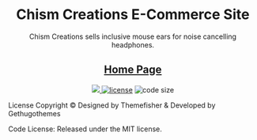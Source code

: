 <h1 align=center>Chism Creations E-Commerce Site</h1> 
<p align=center>Chism Creations sells inclusive mouse ears for noise cancelling headphones.</p>
<h2 align="center"><a target="_blank" href="https://chismcreations.com/" rel="nofollow">Home Page</a> </h2>



<p align=center>
  <a href="https://github.com/gohugoio/hugo/releases/tag/v0.64.0" alt="Contributors">
    <img src="https://img.shields.io/static/v1?label=min-HUGO-version&message=0.64.0&color=f00&logo=hugo" />
  </a>

  <a href="https://github.com/themefisher/hargo-hugo/blob/master/LICENSE">
    <img src="https://img.shields.io/github/license/themefisher/hargo-hugo" alt="license"></a>

  <img src="https://img.shields.io/github/languages/code-size/Gchism94/chism-creations" alt="code size">

</p>

License
Copyright © Designed by Themefisher & Developed by Gethugothemes

Code License: Released under the MIT license.
